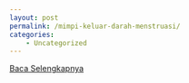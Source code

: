 ```yaml
---
layout: post
permalink: /mimpi-keluar-darah-menstruasi/
categories:
    - Uncategorized
---
```


[Baca Selengkapnya](/02)